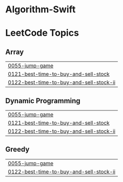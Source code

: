 # Algorithm-Swift

<!---LeetCode Topics Start-->
# LeetCode Topics
## Array
|  |
| ------- |
| [0055-jump-game](https://github.com/0inn/Algorithm/tree/master/0055-jump-game) |
| [0121-best-time-to-buy-and-sell-stock](https://github.com/0inn/Algorithm/tree/master/0121-best-time-to-buy-and-sell-stock) |
| [0122-best-time-to-buy-and-sell-stock-ii](https://github.com/0inn/Algorithm/tree/master/0122-best-time-to-buy-and-sell-stock-ii) |
## Dynamic Programming
|  |
| ------- |
| [0055-jump-game](https://github.com/0inn/Algorithm/tree/master/0055-jump-game) |
| [0121-best-time-to-buy-and-sell-stock](https://github.com/0inn/Algorithm/tree/master/0121-best-time-to-buy-and-sell-stock) |
| [0122-best-time-to-buy-and-sell-stock-ii](https://github.com/0inn/Algorithm/tree/master/0122-best-time-to-buy-and-sell-stock-ii) |
## Greedy
|  |
| ------- |
| [0055-jump-game](https://github.com/0inn/Algorithm/tree/master/0055-jump-game) |
| [0122-best-time-to-buy-and-sell-stock-ii](https://github.com/0inn/Algorithm/tree/master/0122-best-time-to-buy-and-sell-stock-ii) |
<!---LeetCode Topics End-->
